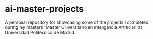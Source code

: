 # ai-master-projects
A personal repository for showcasing some of the projects I completed during my masters "Máster Universitario en Inteligencia Artificial" at Universidad Politécnica de Madrid
